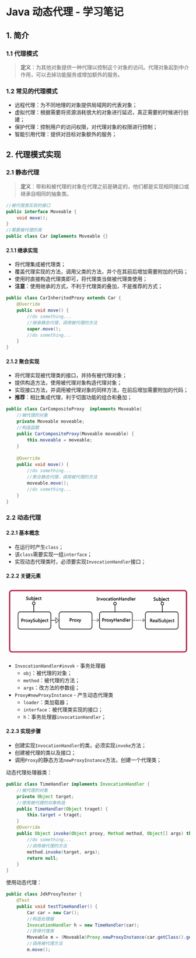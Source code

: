 # Java 动态代理 - 学习笔记

## 1. 简介
### 1.1 代理模式
> **定义**：为其他对象提供一种代理以控制这个对象的访问。代理对象起到中介作用，可以去掉功能服务或增加额外的服务。

### 1.2 常见的代理模式
- 远程代理：为不同地理的对象提供局域网的代表对象；
- 虚拟代理：根据需要将资源消耗很大的对象进行延迟，真正需要的时候进行创建；
- 保护代理：控制用户的访问权限，对代理对象的权限进行控制；
- 智能引用代理：提供对目标对象额外的服务；


## 2. 代理模式实现
### 2.1 静态代理
> **定义**：带和和被代理的对象在代理之前是确定的，他们都是实现相同接口或继承自相同的抽象类。

``` java
//被代理类实现的接口
public interface Moveable {
    void move();
}
//需要被代理的类
public class Car implements Moveable {}
```

#### 2.1.1 继承实现
- 将代理集成被代理类；
- 覆盖代理实现的方法，调用父类的方法，并个在其前后增加需要附加的代码；
- 使用时直接构造代理类即可，将代理类当做被代理类使用；
- **注意**：使用继承的方式，不利于代理类的叠加，不是推荐的方式；
``` java
public class CarInheritedProxy extends Car {
    @Override
    public void move() {
        //do something...
        //继承静态代理，调用被代理的方法
        super.move();
		//do something...
    }
}
```
#### 2.1.2 聚合实现
- 将代理实现被代理类的接口，并持有被代理对象；
- 提供构造方法，使用被代理对象构造代理对象；
- 实现接口方法，并调用被代理对象的同样方法，在前后增加需要附加的代码；
- **推荐**：相比集成代理，利于切面功能的组合和叠加；

``` java
public class CarCompositeProxy  implements Moveable{
    //被代理的对象
    private Moveable moveable;
	//构造函数
    public CarCompositeProxy(Moveable moveable) {
        this.moveable = moveable;
    }

    @Override
    public void move() {
        //do something...
        //聚合静态代理，调用被代理的方法
        moveable.move();
		//do something...
    }
}
```

### 2.2 动态代理
#### 2.2.1 基本概念
- 在运行时产生`class`；
- 该`class`需要实现一组`interface`；
- 实现动态代理类时，必须要实现`InvocationHandler`接口；

#### 2.2.2 关键元素
![动态代理类图](1473006589254.png)
- `InvocationHandler#invok` - 事务处理器
	- `obj`：被代理的对象；
	- `method`：被代理的方法；
	- `args`：改方法的参数组；
- `Proxy#newProxyInstance` - 产生动态代理类
	- `loader`：类加载器；
	- `interface`：被代理类实现的接口；
	- `h`：事务处理器`invocationHandler`；

#### 2.2.3 实现步骤
- 创建实现`InvocationHandler`的类，必须实现`invoke`方法；
- 创建被代理的类以及接口；
- 调用`Proxy`的静态方法`newProxyInstance`方法，创建一个代理类；

动态代理处理器类：
``` java
public class TimeHandler implements InvocationHandler {
    //被代理的对象
    private Object target;
    //使用被代理的对象构造
    public TimeHandler(Object traget) {
        this.target = traget;
    }
    @Override
    public Object invoke(Object proxy, Method method, Object[] args) throws Throwable {
        //do something...
        //调用被代理的方法
        method.invoke(target, args);
        return null;
    }
}
```

使用动态代理：
``` java
public class JdkProxyTester {
    @Test
    public void testTimeHandler() {
        Car car = new Car();
        //构造处理器
        InvocationHandler h = new TimeHandler(car);
        //获得代理类
        Moveable m = (Moveable)Proxy.newProxyInstance(car.getClass().getClassLoader(), new Class[]{Moveable.class}, h);
        //调用被代理方法
        m.move();
